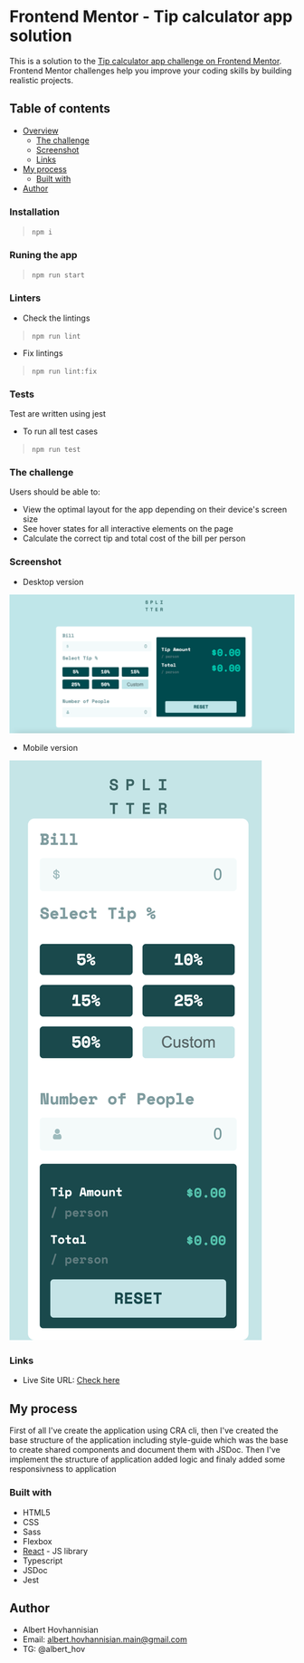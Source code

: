 # Frontend Mentor - Tip calculator app solution

This is a solution to the [Tip calculator app challenge on Frontend Mentor](https://www.frontendmentor.io/challenges/tip-calculator-app-ugJNGbJUX). Frontend Mentor challenges help you improve your coding skills by building realistic projects.

## Table of contents

- [Overview](#overview)
  - [The challenge](#the-challenge)
  - [Screenshot](#screenshot)
  - [Links](#links)
- [My process](#my-process)
  - [Built with](#built-with)
- [Author](#author)


### Installation

>`npm i`

### Runing the app

>`npm run start`

### Linters

- Check the lintings
>`npm run lint`

- Fix lintings

>`npm run lint:fix`

### Tests

Test are written using jest

- To run all test cases

>`npm run test`

### The challenge

Users should be able to:

- View the optimal layout for the app depending on their device's screen size
- See hover states for all interactive elements on the page
- Calculate the correct tip and total cost of the bill per person

### Screenshot

- Desktop version

![](./screenshot.png)

- Mobile version

![](./mobile.png)


### Links

- Live Site URL: [Check here](https://tip-calculator-app-react.surge.sh)

## My process

First of all I've create the application using CRA cli, then I've created the base structure of the application including style-guide which was the base to create shared components and document them with JSDoc.
Then I've implement the structure of application added logic and finaly added some responsivness to application

### Built with

- HTML5
- CSS
- Sass
- Flexbox
- [React](https://reactjs.org/) - JS library
- Typescript
- JSDoc
- Jest

## Author

- Albert Hovhannisian
- Email: albert.hovhannisian.main@gmail.com
- TG: @albert_hov
